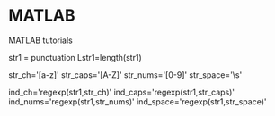 # MATLAB
MATLAB tutorials


str1 = punctuation
Lstr1=length(str1)

str_ch='[a-z]'
str_caps='[A-Z]'
str_nums='[0-9]'
str_space='\s'

ind_ch='regexp(str1,str_ch)'
ind_caps='regexp(str1,str_caps)'
ind_nums='regexp(str1,str_nums)'
ind_space='regexp(str1,str_space)'
